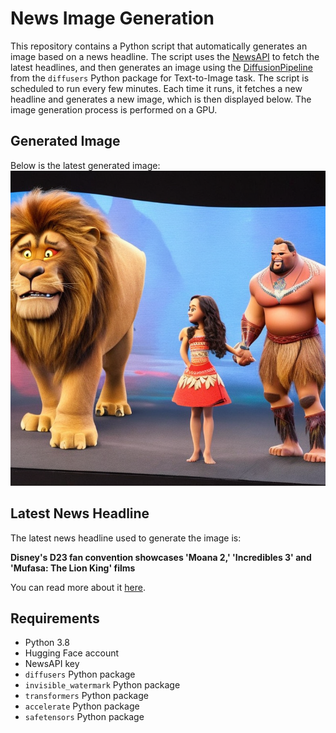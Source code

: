 # News Image Generation
This repository contains a Python script that automatically generates an image based on a news headline. The script uses the [NewsAPI](https://newsapi.org/) to fetch the latest headlines, and then generates an image using the [DiffusionPipeline](https://github.com/huggingface/diffusers) from the `diffusers` Python package for Text-to-Image task.
The script is scheduled to run every few minutes. Each time it runs, it fetches a new headline and generates a new image, which is then displayed below. The image generation process is performed on a GPU.

## Generated Image
Below is the latest generated image:
![Generated Image](image.png)

## Latest News Headline
The latest news headline used to generate the image is:

**Disney's D23 fan convention showcases 'Moana 2,' 'Incredibles 3' and 'Mufasa: The Lion King' films**

You can read more about it [here](https://news.google.com/rss/articles/CBMitwFBVV95cUxOczF0Z1B1UURuR0RoUUJNbVlZVmVILW84NHQ3Wl9iLWlmeXh3NXN1VmZaSXF0U2FzMUE5YUVnRXRSai1xdlNHTHBxOWt2MHhGVmx4Q2haazREa3RWWlVjZW9wLWFHMmV6YXRGemdNNllob0M1ODlSa3JiUThzcDRMaUljX2hkN2tKZ0VJV0s2aTBienc2bWZnb0g4dzRFRzNkREpiTUxpOWZBeFFRekFFV0NGbnhLbTQ?oc=5).

## Requirements
- Python 3.8
- Hugging Face account
- NewsAPI key
- `diffusers` Python package
- `invisible_watermark` Python package
- `transformers` Python package
- `accelerate` Python package
- `safetensors` Python package
